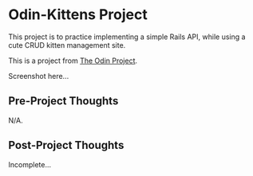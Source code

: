 # Odin-Kittens Project

This project is to practice implementing a simple Rails API, while using a cute CRUD kitten management site.

This is a project from [The Odin Project](https://github.com/JonathanYiv/odin-kittens).

Screenshot here...

## Pre-Project Thoughts

N/A.

## Post-Project Thoughts

Incomplete...